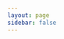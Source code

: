 ```yaml
---
layout: page
sidebar: false
---
```

<script setup>
import {
  VPTeamPage,
  VPTeamPageTitle,
  VPTeamMembers
} from 'vitepress/theme'

const members = [
  {
    avatar: 'https://www.github.com/thomasbarkats.png',
    name: 'Thomas Barkats',
    title: 'Founder & Lead Architect',
    desc: 'Initiated YasuiJS and led development. Designed the core architecture and concepts.',
    links: [
      { icon: 'github', link: 'https://github.com/thomasbarkats' },
    ]
  },
  {
    avatar: 'https://www.github.com/alexandre-hallaine.png',
    name: 'Alexandre Hallaine',
    title: 'Core Developer',
    desc: 'Joined in 2025 to modernize the project with up-to-date tooling.',
    links: [
      { icon: 'github', link: 'https://github.com/alexandre-hallaine' },
    ]
  },
]
</script>

<style>
  .VPTeamPageTitle {
    padding-top: 0 !important;
  }
  @media (min-width: 768px) {
    .VPTeamPage[data-v-5f7da39d] {
        margin: 96px 0;
    }
  }
</style>

<VPTeamPage>
  <VPTeamPageTitle>
    <template #title>
      Our Team
    </template>
    <template #lead>
      The development of YasuiJS is guided by an international
      team, some of whom have chosen to be featured below.
    </template>
  </VPTeamPageTitle>
  <VPTeamMembers :members />
</VPTeamPage>
